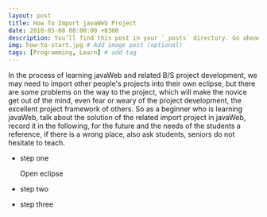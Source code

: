 ```yaml
---
layout: post
title: How To Import javaWeb Project
date: 2018-05-08 00:00:00 +0300
description: You’ll find this post in your `_posts` directory. Go ahead and edit it and re-build the site to see your changes. # Add post description (optional)
img: how-to-start.jpg # Add image post (optional)
tags: [Programming, Learn] # add tag
---
```

In the process of learning javaWeb and related B/S project development, we may need to import other people's projects into their own eclipse, but there are some problems on the way to the project, which will make the novice get out of the mind, even fear or weary of the project development, the excellent project framework of others. So as a beginner who is learning javaWeb, talk about the solution of the related import project in javaWeb, record it in the following, for the future and the needs of the students a reference, if there is a wrong place, also ask students, seniors do not hesitate to teach.

* step one

  Open eclipse
* step two
* step three
